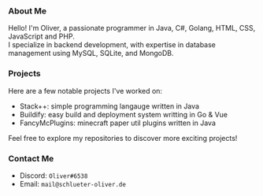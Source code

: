 ### About Me
Hello! I'm Oliver, a passionate programmer in Java, C#, Golang, HTML, CSS, JavaScript and PHP.<br>
I specialize in backend development, with expertise in database management using MySQL, SQLite, and MongoDB.

### Projects
Here are a few notable projects I've worked on:

 - Stack++: simple programming langauge written in Java
 - Buildify: easy build and deployment system writting in Go & Vue
 - FancyMcPlugins: minecraft paper util plugins written in Java

Feel free to explore my repositories to discover more exciting projects!

### Contact Me

 - Discord: `Oliver#6538`
 - Email: `mail@schlueter-oliver.de`
